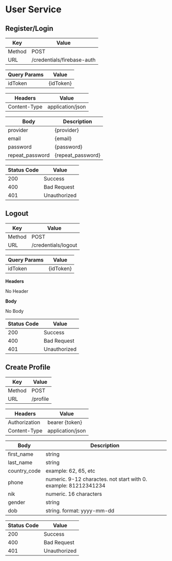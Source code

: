 # User Service

## Register/Login
Key | Value
-- | --
Method | POST
URL | /credentials/firebase-auth

Query Params | Value
-- | --
idToken | {idToken}

Headers | Value
-- | --
Content-Type | application/json

Body | Description
-- | --
provider | {provider}
email | {email}
password | {password}
repeat_password | {repeat_password}

Status Code | Value
-- | --
200 | Success
400 | Bad Request
401 | Unauthorized

## Logout
Key | Value
-- | --
Method | POST
URL | /credentials/logout

Query Params | Value
-- | --
idToken | {idToken}

**Headers**

No Header

**Body**

No Body

Status Code | Value
-- | --
200 | Success
400 | Bad Request
401 | Unauthorized

## Create Profile
Key | Value
-- | --
Method | POST
URL | /profile

Headers | Value
-- | --
Authorization | bearer {token}
Content-Type | application/json

Body | Description
-- | --
first_name | string
last_name | string
country_code | example: 62, 65, etc
phone | numeric. 9-12 charactes. not start with 0. example: 81212341234
nik | numeric. 16 characters
gender | string
dob | string. format: yyyy-mm-dd

Status Code | Value
-- | --
200 | Success
400 | Bad Request
401 | Unauthorized
